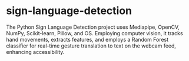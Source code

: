 # sign-language-detection
The Python Sign Language Detection project uses Mediapipe, OpenCV, NumPy, Scikit-learn, Pillow, and OS. Employing computer vision, it tracks hand movements, extracts features, and employs a Random Forest classifier for real-time gesture translation to text on the webcam feed, enhancing accessibility.
